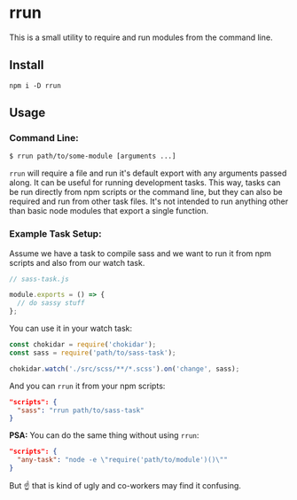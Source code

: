 # rrun

This is a small utility to require and run modules from the command line.

## Install
`npm i -D rrun`

## Usage

### Command Line:
```bash
$ rrun path/to/some-module [arguments ...]
```

`rrun` will require a file and run it's default export with any arguments passed along. It can be useful for running development tasks. This way, tasks can be run directly from npm scripts or the command line, but they can also be required and run from other task files. It's not intended to run anything other than basic node modules that export a single function.

### Example Task Setup:
Assume we have a task to compile sass and we want to run it from npm scripts and also from our watch task.
```js
// sass-task.js

module.exports = () => {
  // do sassy stuff
};
```

You can use it in your watch task:
```js
const chokidar = require('chokidar');
const sass = require('path/to/sass-task');

chokidar.watch('./src/scss/**/*.scss').on('change', sass);
```

And you can `rrun` it from your npm scripts:
```json
"scripts": {
  "sass": "rrun path/to/sass-task"
}
```

**PSA:** You can do the same thing without using `rrun`:
```json
"scripts": {
  "any-task": "node -e \"require('path/to/module')()\""
}
```
But ☝️ that is kind of ugly and co-workers may find it confusing.
